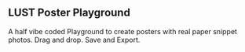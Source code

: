 ## LUST Poster Playground

A half vibe coded Playground to create posters with real paper snippet photos. Drag and drop. Save and Export.
